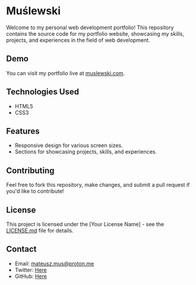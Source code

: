 # Muślewski

Welcome to my personal web development portfolio! This repository contains the source code for my portfolio website, showcasing my skills, projects, and experiences in the field of web development.

## Demo

You can visit my portfolio live at [muslewski.com](muslewski.com).

## Technologies Used

- HTML5
- CSS3

## Features

- Responsive design for various screen sizes.
- Sections for showcasing projects, skills, and experiences.

 ## Contributing

Feel free to fork this repository, make changes, and submit a pull request if you'd like to contribute!

## License

This project is licensed under the [Your License Name] - see the [LICENSE.md](LICENSE.md) file for details.

## Contact

- Email: mateusz.mus@proton.me
- Twitter: [Here](https://twitter.com/KentoDecem)
- GitHub: [Here](https://github.com/KentoDecem/)
